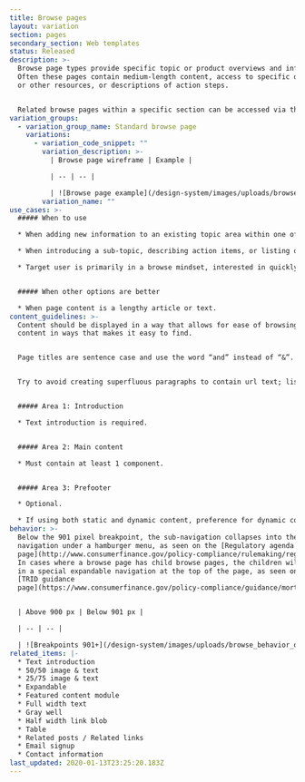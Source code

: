 ```yaml
---
title: Browse pages
layout: variation
section: pages
secondary_section: Web templates
status: Released
description: >-
  Browse page types provide specific topic or product overviews and information.
  Often these pages contain medium-length content, access to specific documents
  or other resources, or descriptions of action steps.


  Related browse pages within a specific section can be accessed via the left side sub-navigation so users can easily move around within the topic. Browse pages can have parent-child relationships to other browse pages.
variation_groups:
  - variation_group_name: Standard browse page
    variations:
      - variation_code_snippet: ""
        variation_description: >-
          | Browse page wireframe | Example | 

          | -- | -- | 

          | ![Browse page example](/design-system/images/uploads/browse_example.jpg) | Example of a browse page with navigation: [TRID guidance page](https://www.consumerfinance.gov/policy-compliance/guidance/mortgage-resources/tila-respa-integrated-disclosures/) |
        variation_name: ""
use_cases: >-
  ##### When to use

  * When adding new information to an existing topic area within one of the main navigation verticals.

  * When introducing a sub-topic, describing action items, or listing out resources.

  * Target user is primarily in a browse mindset, interested in quickly consuming information and keeping an eye out for key phrases, so content on this page should be grouped to help them quickly find relevant information.


  ##### When other options are better

  * When page content is a lengthy article or text.
content_guidelines: >-
  Content should be displayed in a way that allows for ease of browsing; group
  content in ways that makes it easy to find.


  Page titles are sentence case and use the word “and” instead of “&”. Left side sub-navigation and breadcrumb labels follow same style as the main menu.


  Try to avoid creating superfluous paragraphs to contain url text; list urls where possible and minimize unnecessary content; this will help the user browse and find what they need faster, and helps to give visual clarity without the need to read the entire paragraph to find what they need.


  ##### Area 1: Introduction

  * Text introduction is required.


  ##### Area 2: Main content

  * Must contain at least 1 component.


  ##### Area 3: Prefooter

  * Optional.

  * If using both static and dynamic content, preference for dynamic content to appear above static content.
behavior: >-
  Below the 901 pixel breakpoint, the sub-navigation collapses into the global
  navigation under a hamburger menu, as seen on the [Regulatory agenda
  page](http://www.consumerfinance.gov/policy-compliance/rulemaking/regulatory-agenda/).
  In cases where a browse page has child browse pages, the children will appear
  in a special expandable navigation at the top of the page, as seen on the
  [TRID guidance
  page](https://www.consumerfinance.gov/policy-compliance/guidance/mortgage-resources/tila-respa-integrated-disclosures/).


  | Above 900 px | Below 901 px | 

  | -- | -- | 

  | ![Breakpoints 901+](/design-system/images/uploads/browse_behavior_desktop.jpg) | ![Breakpoints 900 and less](/design-system/images/uploads/browse_behavior_mobile.jpg) |
related_items: |-
  * Text introduction
  * 50/50 image & text
  * 25/75 image & text
  * Expandable
  * Featured content module
  * Full width text
  * Gray well
  * Half width link blob
  * Table
  * Related posts / Related links
  * Email signup
  * Contact information
last_updated: 2020-01-13T23:25:20.183Z
---
```

